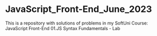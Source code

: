 # JavaScript_Front-End_June_2023
This is a repository with solutions of problems in my SoftUni Course: JavaScript Front-End
01.JS Syntax Fundamentals - Lab
